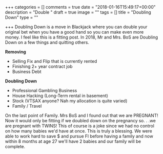 +++
categories = []
comments = true
date = "2018-01-16T15:49:17+00:00"
description = "Double "
draft = true
image = ""
tags = []
title = "Doubling Down"
type = ""

+++
Doubling Down is a move in Blackjack where you can double your original bet when you have a good hand so you can make even more money. I feel like this is a fitting post. In 2018, Mr and Mrs. BoS are Doubling Down on a few things and quitting others.

**Removing**

* Selling Fix and Flip that is currently rented
* Finishing 2+ year contract job
* Business Debt

**Doubling Down**

* Professional Gambling Business
* House Hacking (Long-Term rental in basement)
* Stock (VTSAX anyone? Nah my allocation is quite varied)
* Family / Travel

On the last point of Family. Mrs BoS and I found out that we are PREGNANT! Now it would only be fitting if we doubled down on the pregnancy so. . .we are pregnant with TWINS! This of course is a joke since we had no control on how many babies we'd have at once. This is truly a blessing. We were able to work hard to save $ and pursue FI before having a family and now within 8 months at age 27 we'll have 2 babies and our family will be complete. 